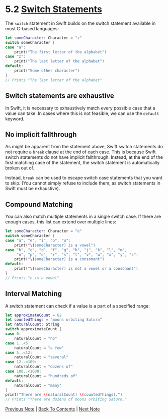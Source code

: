 # 5.2 [Switch Statements](https://developer.apple.com/library/content/documentation/Swift/Conceptual/Swift_Programming_Language/ControlFlow.html#//apple_ref/doc/uid/TP40014097-CH9-ID129)

The `switch` statement in Swift builds on the switch statement available in most C-based languages:

```Swift
let someCharacter: Character = "z"
switch someCharacter {
case "a":
    print("The first letter of the alphabet")
case "z":
    print("The last letter of the alphabet")
default:
    print("Some other character")
}
// Prints "The last letter of the alphabet"
```

## Switch statements are exhaustive

In Swift, it is necessary to exhaustively match every possible case that a value can take. In cases where this is not feasible, we can use the `default` keyword.

## No implicit fallthrough
As might be apparent from the statement above, Swift switch statements do not require a `break` clause at the end of each case. This is because Swift switch statements do not have implicit fallthrough. Instead, at the end of the first matching case of the statement, the switch statement is automatically broken out of.

Instead, `break` can be used to escape switch case statements that you want to skip. (You cannot simply refuse to include them, as switch statements in Swift must be exhaustive).

## Compound Matching
You can also match multiple statements in a single switch case. If there are enough cases, this list can extend over multiple lines:

```Swift
let someCharacter: Character = "e"
switch someCharacter {
case "a", "e", "i", "o", "u":
    print("\(someCharacter) is a vowel")
case "b", "c", "d", "f", "g", "h", "j", "k", "l", "m",
     "n", "p", "q", "r", "s", "t", "v", "w", "x", "y", "z":
    print("\(someCharacter) is a consonant")
default:
    print("\(someCharacter) is not a vowel or a consonant")
}
// Prints "e is a vowel"
```

## Interval Matching

A switch statement can check if a value is a part of a specified range:

```Swift
let approximateCount = 62
let countedThings = "moons orbiting Saturn"
let naturalCount: String
switch approximateCount {
case 0:
    naturalCount = "no"
case 1..<5:
    naturalCount = "a few"
case 5..<12:
    naturalCount = "several"
case 12..<100:
    naturalCount = "dozens of"
case 100..<1000:
    naturalCount = "hundreds of"
default:
    naturalCount = "many"
}
print("There are \(naturalCount) \(countedThings).")
// Prints "There are dozens of moons orbiting Saturn."
```

[Previous Note](../5%20-%20Control%20Flow/5.1%20-%20For-in%20Loops.md) | [Back To Contents](https://github.com/Firanus/swift-language-guide-notes) |  [Next Note](../5%20-%20Control%20Flow/5.3%20-%20Control%20Transfer%20Statements.md)